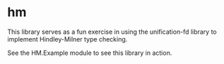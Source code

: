 # hm

This library serves as a fun exercise in using the unification-fd
library to implement Hindley-Milner type checking.

See the HM.Example module to see this library in action.

